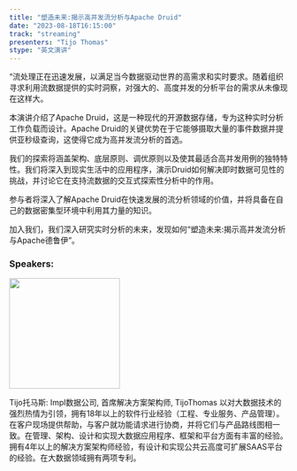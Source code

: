 ```yaml
---
title: "塑造未来:揭示高并发流分析与Apache Druid"
date: "2023-08-18T16:15:00" 
track: "streaming"
presenters: "Tijo Thomas"
stype: "英文演讲"
---
```

“流处理正在迅速发展，以满足当今数据驱动世界的高需求和实时要求。随着组织寻求利用流数据提供的实时洞察，对强大的、高度并发的分析平台的需求从未像现在这样大。

本演讲介绍了Apache Druid，这是一种现代的开源数据存储，专为这种实时分析工作负载而设计。Apache Druid的关键优势在于它能够摄取大量的事件数据并提供亚秒级查询，这使得它成为高并发流分析的首选。

我们的探索将涵盖架构、底层原则、调优原则以及使其最适合高并发用例的独特特性。我们将深入到现实生活中的应用程序，演示Druid如何解决即时数据可见性的挑战，并讨论它在支持流数据的交互式探索性分析中的作用。

参与者将深入了解Apache Druid在快速发展的流分析领域的价值，并将具备在自己的数据密集型环境中利用其力量的知识。

加入我们，我们深入研究实时分析的未来，发现如何“塑造未来:揭示高并发流分析与Apache德鲁伊”。
 ### Speakers: 
 <img src="https://img.bagevent.com/resource/20230613/1547059990.jpg" width="200" /><br>
 
 Tijo托马斯: Impl数据公司, 首席解决方案架构师, TijoThomas
 以对大数据技术的强烈热情为引领，拥有18年以上的软件行业经验（工程、专业服务、产品管理）。在客户现场提供帮助，与客户就功能请求进行协商，并将它们与产品路线图相一致。在管理、架构、设计和实现大数据应用程序、框架和平台方面有丰富的经验。拥有4年以上的解决方案架构师经验，有设计和实现公共云高度可扩展SAAS平台的经验。在大数据领域拥有两项专利。

 <br><br>